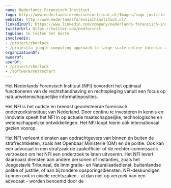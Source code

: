 ```yaml
---
name: Nederlands Forensisch Instituut
logo: http://www.nederlandsforensischinstituut.nl/Images/logo-justitie-NFI.gif
website: http://www.nederlandsforensischinstituut.nl/
linkedInUrl: https://www.linkedin.com/company/nederlands-forensisch-instituut
twitterUrl: https://twitter.com/nedforinst
tagLine: In feiten het beste
involvedIn:
- /project/sherlock
- /project/a-jungle-computing-approach-to-large-scale-online-forensic-analysis
organizationOf:
ownerOf:
userOf:
- /project/sherlock
- /software/metrochart
---
```

Het Nederlands Forensisch Instituut (NFI) bevordert het optimaal functioneren van de rechtshandhaving en rechtspleging vanuit een focus op natuurwetenschappelijke informatieposities.

Het NFI is het oudste en breedst georiënteerde forensisch onderzoeksinstituut van Nederland. Door continu te investeren in kennis en innovatie speelt het NFI in op actuele maatschappelijke, technologische en wetenschappelijke ontwikkelingen. Het NFI loopt hierin ook internationaal gezien voorop.

Het NFI verleent diensten aan opdrachtgevers van binnen én buiten de strafrechtsketen, zoals het Openbaar Ministerie (OM) en de politie. Ook kan een advocaat in een strafzaak de zaakofficier of de rechter-commissaris verzoeken om het NFI een onderzoek te laten uitvoeren. Het NFI levert daarnaast diensten aan andere personen of instanties, zoals het Joegoslavië Tribunaal, de Immigratie- en Naturalisatiedienst, buitenlandse politie of justitie, of aan bijzondere opsporingsdiensten. NFI-deskundigen kunnen ook in civiele rechtszaken - al dan niet op verzoek van een advocaat - worden benoemd door de
